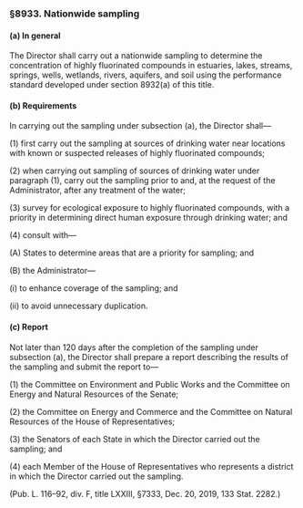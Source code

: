 ### §8933. Nationwide sampling ###

#### (a) In general ####

The Director shall carry out a nationwide sampling to determine the concentration of highly fluorinated compounds in estuaries, lakes, streams, springs, wells, wetlands, rivers, aquifers, and soil using the performance standard developed under section 8932(a) of this title.

#### (b) Requirements ####

In carrying out the sampling under subsection (a), the Director shall—

(1) first carry out the sampling at sources of drinking water near locations with known or suspected releases of highly fluorinated compounds;

(2) when carrying out sampling of sources of drinking water under paragraph (1), carry out the sampling prior to and, at the request of the Administrator, after any treatment of the water;

(3) survey for ecological exposure to highly fluorinated compounds, with a priority in determining direct human exposure through drinking water; and

(4) consult with—

(A) States to determine areas that are a priority for sampling; and

(B) the Administrator—

(i) to enhance coverage of the sampling; and

(ii) to avoid unnecessary duplication.

#### (c) Report ####

Not later than 120 days after the completion of the sampling under subsection (a), the Director shall prepare a report describing the results of the sampling and submit the report to—

(1) the Committee on Environment and Public Works and the Committee on Energy and Natural Resources of the Senate;

(2) the Committee on Energy and Commerce and the Committee on Natural Resources of the House of Representatives;

(3) the Senators of each State in which the Director carried out the sampling; and

(4) each Member of the House of Representatives who represents a district in which the Director carried out the sampling.

(Pub. L. 116–92, div. F, title LXXIII, §7333, Dec. 20, 2019, 133 Stat. 2282.)